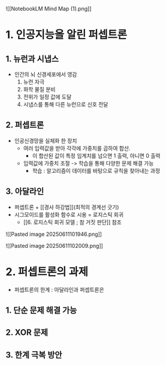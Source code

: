 
![[NotebookLM Mind Map (1).png]]

# 1. 인공지능을 알린 퍼셉트론
## 1. 뉴런과 시냅스
- 인간의 뇌 신경세포에서 영감
	1. 뉴런 자극
	2. 화학 물질 분비
	3. 전위가 일정 값에 도달
	4. 시냅스를 통해 다른 뉴런으로 신호 전달
## 2. 퍼셉트론
- 인공신경망을 실체화 한 장치
	- 여러 입력값을 받아 각각에 가중치를 곱하여 합산.
		- 이 합산된 값이 특정 임계치를 넘으면 1 출력, 아니면 0 출력
	- 입력값에 가중치 조절 -> 학습을 통해 다양한 문제 해결 가능
		- 학습 : 알고리즘이 데이터를 바탕으로 규칙을 찾아내는 과정
## 3. 아달라인
- 퍼셉트론 + [[경사 하강법]](최적의 경계선 긋기)
- 시그모이드를 활성화 함수로 시용 = 로지스틱 회귀
	- [[6. 로지스틱 회귀 모델 ; 참 거짓 판단]] 참조

![[Pasted image 20250611101946.png]]

![[Pasted image 20250611102009.png]]


# 2. 퍼셉트론의 과제
- 퍼셉트론의 한계 : 아달라인과 퍼셉트론은 
## 1. 단순 문제 해결 가능

## 2. XOR 문제

## 3. 한계 극복 방안

